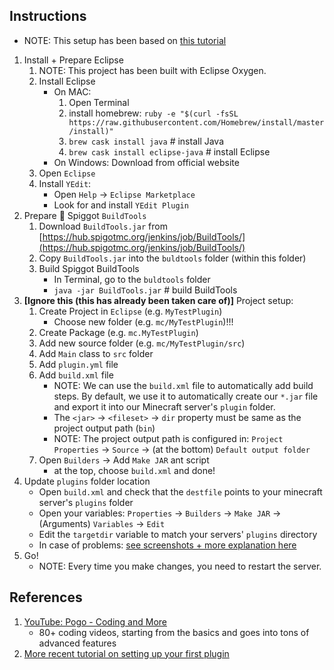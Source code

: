 
## Instructions

* NOTE: This setup has been based on [this tutorial](https://www.justdave.net/dave/2015/05/04/how-to-write-a-minecraftbukkit-plugin-for-spigot-1-8/)

1. Install + Prepare Eclipse
    1. NOTE: This project has been built with Eclipse Oxygen.
    1. Install Eclipse
        * On MAC:
            1. Open Terminal
            1. install homebrew: `ruby -e "$(curl -fsSL https://raw.githubusercontent.com/Homebrew/install/master/install)"`
            1. `brew cask install java` # install Java
            1. `brew cask install eclipse-java` # install Eclipse
        * On Windows: Download from official website
    1. Open `Eclipse`
    1. Install `YEdit`:
        * Open `Help` -> `Eclipse Marketplace`
        * Look for and install `YEdit Plugin`
1. Prepare 🚰 Spiggot `BuildTools`
    1. Download `BuildTools.jar` from [https://hub.spigotmc.org/jenkins/job/BuildTools/](https://hub.spigotmc.org/jenkins/job/BuildTools/)
    1. Copy `BuildTools.jar` into the `buldtools` folder (within this folder)
    1. Build Spiggot BuildTools
        * In Terminal, go to the `buldtools` folder
        * `java -jar BuildTools.jar` # build BuildTools
1. **[Ignore this (this has already been taken care of)]** Project setup:
    1. Create Project in `Eclipse` (e.g. `MyTestPlugin`)
        * Choose new folder (e.g. `mc/MyTestPlugin`)!!!
    1. Create Package (e.g. `mc.MyTestPlugin`)
    1. Add new source folder (e.g. `mc/MyTestPlugin/src`) 
    1. Add `Main` class to `src` folder
    1. Add `plugin.yml` file
    1. Add `build.xml` file
        * NOTE: We can use the `build.xml` file to automatically add build steps. By default, we use it to automatically create our `*.jar` file and export it into our Minecraft server's `plugin` folder.
        * The `<jar>` -> `<fileset>` -> `dir` property must be same as the project output path (`bin`)
        * NOTE: The project output path is configured in: `Project Properties` -> `Source` -> (at the bottom) `Default output folder`
    1. Open `Builders` -> Add `Make JAR` ant script
        * at the top, choose `build.xml` and done!
1. Update `plugins` folder location
    * Open `build.xml` and check that the `destfile` points to your minecraft server's `plugins` folder
    * Open your variables: `Properties` -> `Builders` -> `Make JAR` -> (Arguments) `Variables` -> `Edit`
    * Edit the `targetdir` variable to match your servers' `plugins` directory
    * In case of problems: [see screenshots + more explanation here](https://stackoverflow.com/questions/4660366/how-to-set-ant-properties-based-on-variables-in-eclipse/4989916)
1. Go!
    * NOTE: Every time you make changes, you need to restart the server.


## References

1. [YouTube: Pogo - Coding and More](https://www.youtube.com/watch?v=bVySbfryiMM&list=PLAF3anQEEkzREsHA8yZzVhc3_GHcPnqxR)
    * 80+ coding videos, starting from the basics and goes into tons of advanced features
1. [More recent tutorial on setting up your first plugin](https://www.justdave.net/dave/2015/05/04/how-to-write-a-minecraftbukkit-plugin-for-spigot-1-8/)
